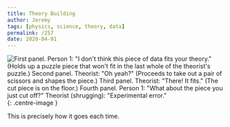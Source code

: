 ```yaml
---
title: Theory Building
author: Jeremy
tags: [physics, science, theory, data]
permalink: /257
date: 2020-04-01
---
```


![First panel. Person 1: "I don't think this piece of data fits your theory." (Holds up a puzzle piece that won't fit in the last whole of the theorist's puzzle.) Second panel. Theorist: "Oh yeah?" (Proceeds to take out a pair of scissors and shapes the piece.) Third panel. Theorist: "There! It fits." (The cut piece is on the floor.) Fourth panel. Person 1: "What about the piece you just cut off?" Theorist (shrugging): "Experimental error."](https://res.cloudinary.com/dh3hm8pb7/image/upload/c_scale,q_auto:best,w_615/v1535842782/Handwaving/Published/TheoryBuilding.png){: .centre-image }

This is precisely how it goes each time.
